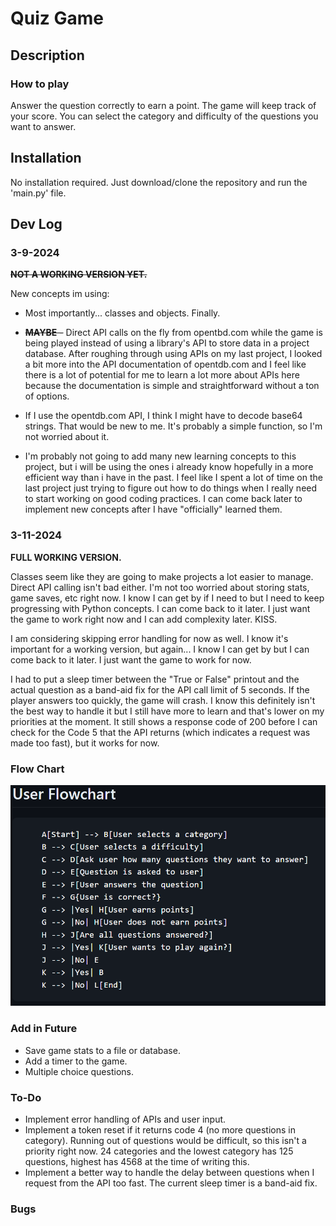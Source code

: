 # Quiz Game

## Description

### **How to play**

Answer the question correctly to earn a point. The game will keep track of your score. You can select the category and difficulty of the questions you want to answer.

## Installation

No installation required. Just download/clone the repository and run the 'main.py' file.

## Dev Log

### 3-9-2024

~~**NOT A WORKING VERSION YET.**~~

New concepts im using:

* Most importantly... classes and objects. Finally.

* ~~**MAYBE** -~~ Direct API calls on the fly from opentbd.com while the game is being played instead of using a library's API to store data in a project database. After roughing through using APIs on my last project, I looked a bit more into the API documentation of opentdb.com and I feel like there is a lot of potential for me to learn a lot more about APIs here because the documentation is simple and straightforward without a ton of options.

* If I use the opentdb.com API, I think I might have to decode base64 strings. That would be new to me. It's probably a simple function, so I'm not worried about it.

* I'm probably not going to add many new learning concepts to this project, but i will be using the ones i already know hopefully in a more efficient way than i have in the past. I feel like I spent a lot of time on the last project just trying to figure out how to do things when I really need to start working on good coding practices. I can come back later to implement new concepts after I have "officially" learned them.

### 3-11-2024

**FULL WORKING VERSION.**

Classes seem like they are going to make projects a lot easier to manage. Direct API calling isn't bad either. I'm not too worried about storing stats, game saves, etc right now. I know I can get by if I need to but I need to keep progressing with Python concepts. I can come back to it later. I just want the game to work right now and I can add complexity later. KISS.

I am considering skipping error handling for now as well. I know it's important for a working version, but again... I know I can get by but I can come back to it later. I just want the game to work for now.

I had to put a sleep timer between the "True or False" printout and the actual question as a band-aid fix for the API call limit of 5 seconds. If the player answers too quickly, the game will crash. I know this definitely isn't the best way to handle it but I still have more to learn and that's lower on my priorities at the moment. It still shows a response code of 200 before I can check for the Code 5 that the API returns (which indicates a request was made too fast), but it works for now.

### **Flow Chart**

![Flow Chart for Quiz Game](flowchart.png)

### **Add in Future**

* Save game stats to a file or database.
* Add a timer to the game.
* Multiple choice questions.

### **To-Do**

* Implement error handling of APIs and user input.
* Implement a token reset if it returns code 4 (no more questions in category). Running out of questions would be difficult, so this isn't a priority right now. 24 categories and the lowest category has 125 questions, highest has 4568 at the time of writing this.
* Implement a better way to handle the delay between questions when I request from the API too fast. The current sleep timer is a band-aid fix.

### **Bugs**
